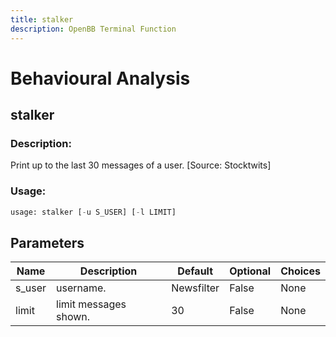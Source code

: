 ```yaml
---
title: stalker
description: OpenBB Terminal Function
---
```


# Behavioural Analysis

## stalker

### Description: 

Print up to the last 30 messages of a user. [Source: Stocktwits]

### Usage: 
```python
usage: stalker [-u S_USER] [-l LIMIT]
```

## Parameters

| Name | Description | Default | Optional | Choices |
| ---- | ----------- | ------- | -------- | ------- |
| s_user | username. | Newsfilter | False | None |
| limit | limit messages shown. | 30 | False | None |


